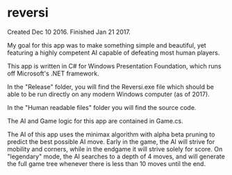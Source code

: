# reversi

Created Dec 10 2016.
Finished Jan 21 2017.

My goal for this app was to make something simple and beautiful, 
yet featuring a highly competent AI capable of defeating most human players. 

This app is written in C# for Windows Presentation Foundation, which
runs off Microsoft's .NET framework.

In the "Release" folder, you will find the Reversi.exe file which 
should be able to be run directly on any modern Windows computer (as of 2017).

In the "Human readable files" folder you will find the source code.

The AI and Game logic for this app are contained in Game.cs.

The AI of this app uses the minimax algorithm with alpha beta pruning to predict
the best possible AI move. Early in the game, the AI will strive for mobility
and corners, while in the endgame it will strive solely for score. On "legendary"
mode, the AI searches to a depth of 4 moves, and will generate the full game tree
whenever there is less than 10 moves until the end.
